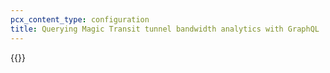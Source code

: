 ```yaml
---
pcx_content_type: configuration
title: Querying Magic Transit tunnel bandwidth analytics with GraphQL
---
```


{{<render file="graphql/_query-magic-transit-bandwidth-graphql.md" withParameters="Magic Transit">}}
